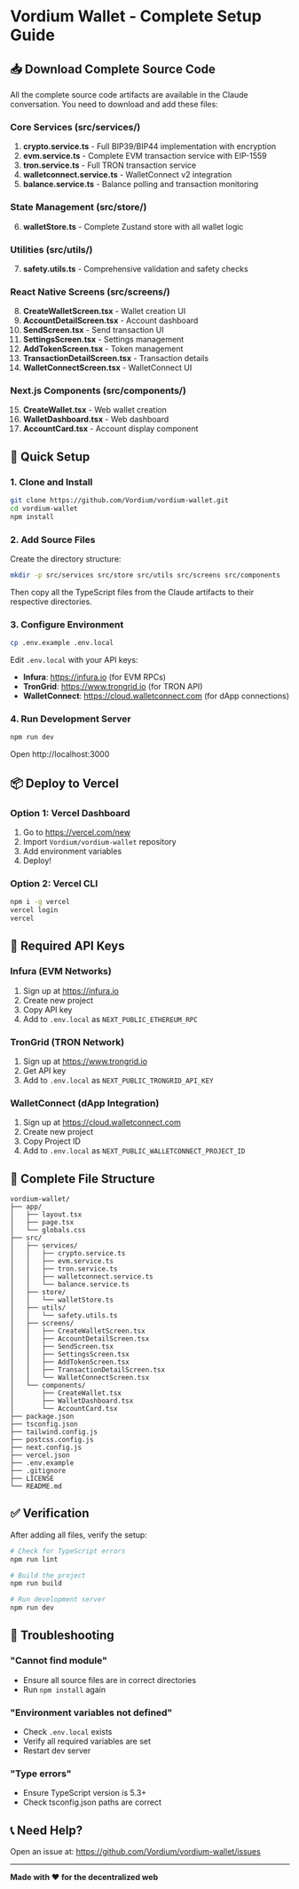 # Vordium Wallet - Complete Setup Guide

## 📥 Download Complete Source Code

All the complete source code artifacts are available in the Claude conversation. You need to download and add these files:

### Core Services (src/services/)
1. **crypto.service.ts** - Full BIP39/BIP44 implementation with encryption
2. **evm.service.ts** - Complete EVM transaction service with EIP-1559
3. **tron.service.ts** - Full TRON transaction service
4. **walletconnect.service.ts** - WalletConnect v2 integration
5. **balance.service.ts** - Balance polling and transaction monitoring

### State Management (src/store/)
6. **walletStore.ts** - Complete Zustand store with all wallet logic

### Utilities (src/utils/)
7. **safety.utils.ts** - Comprehensive validation and safety checks

### React Native Screens (src/screens/)
8. **CreateWalletScreen.tsx** - Wallet creation UI
9. **AccountDetailScreen.tsx** - Account dashboard
10. **SendScreen.tsx** - Send transaction UI
11. **SettingsScreen.tsx** - Settings management
12. **AddTokenScreen.tsx** - Token management
13. **TransactionDetailScreen.tsx** - Transaction details
14. **WalletConnectScreen.tsx** - WalletConnect UI

### Next.js Components (src/components/)
15. **CreateWallet.tsx** - Web wallet creation
16. **WalletDashboard.tsx** - Web dashboard
17. **AccountCard.tsx** - Account display component

## 🚀 Quick Setup

### 1. Clone and Install

```bash
git clone https://github.com/Vordium/vordium-wallet.git
cd vordium-wallet
npm install
```

### 2. Add Source Files

Create the directory structure:
```bash
mkdir -p src/services src/store src/utils src/screens src/components
```

Then copy all the TypeScript files from the Claude artifacts to their respective directories.

### 3. Configure Environment

```bash
cp .env.example .env.local
```

Edit `.env.local` with your API keys:
- **Infura**: https://infura.io (for EVM RPCs)
- **TronGrid**: https://www.trongrid.io (for TRON API)
- **WalletConnect**: https://cloud.walletconnect.com (for dApp connections)

### 4. Run Development Server

```bash
npm run dev
```

Open http://localhost:3000

## 📦 Deploy to Vercel

### Option 1: Vercel Dashboard
1. Go to https://vercel.com/new
2. Import `Vordium/vordium-wallet` repository
3. Add environment variables
4. Deploy!

### Option 2: Vercel CLI
```bash
npm i -g vercel
vercel login
vercel
```

## 🔑 Required API Keys

### Infura (EVM Networks)
1. Sign up at https://infura.io
2. Create new project
3. Copy API key
4. Add to `.env.local` as `NEXT_PUBLIC_ETHEREUM_RPC`

### TronGrid (TRON Network)
1. Sign up at https://www.trongrid.io
2. Get API key
3. Add to `.env.local` as `NEXT_PUBLIC_TRONGRID_API_KEY`

### WalletConnect (dApp Integration)
1. Sign up at https://cloud.walletconnect.com
2. Create new project
3. Copy Project ID
4. Add to `.env.local` as `NEXT_PUBLIC_WALLETCONNECT_PROJECT_ID`

## 📁 Complete File Structure

```
vordium-wallet/
├── app/
│   ├── layout.tsx
│   ├── page.tsx
│   └── globals.css
├── src/
│   ├── services/
│   │   ├── crypto.service.ts
│   │   ├── evm.service.ts
│   │   ├── tron.service.ts
│   │   ├── walletconnect.service.ts
│   │   └── balance.service.ts
│   ├── store/
│   │   └── walletStore.ts
│   ├── utils/
│   │   └── safety.utils.ts
│   ├── screens/
│   │   ├── CreateWalletScreen.tsx
│   │   ├── AccountDetailScreen.tsx
│   │   ├── SendScreen.tsx
│   │   ├── SettingsScreen.tsx
│   │   ├── AddTokenScreen.tsx
│   │   ├── TransactionDetailScreen.tsx
│   │   └── WalletConnectScreen.tsx
│   └── components/
│       ├── CreateWallet.tsx
│       ├── WalletDashboard.tsx
│       └── AccountCard.tsx
├── package.json
├── tsconfig.json
├── tailwind.config.js
├── postcss.config.js
├── next.config.js
├── vercel.json
├── .env.example
├── .gitignore
├── LICENSE
└── README.md
```

## ✅ Verification

After adding all files, verify the setup:

```bash
# Check for TypeScript errors
npm run lint

# Build the project
npm run build

# Run development server
npm run dev
```

## 🐛 Troubleshooting

### "Cannot find module"
- Ensure all source files are in correct directories
- Run `npm install` again

### "Environment variables not defined"
- Check `.env.local` exists
- Verify all required variables are set
- Restart dev server

### "Type errors"
- Ensure TypeScript version is 5.3+
- Check tsconfig.json paths are correct

## 📞 Need Help?

Open an issue at: https://github.com/Vordium/vordium-wallet/issues

---

**Made with ❤️ for the decentralized web**
